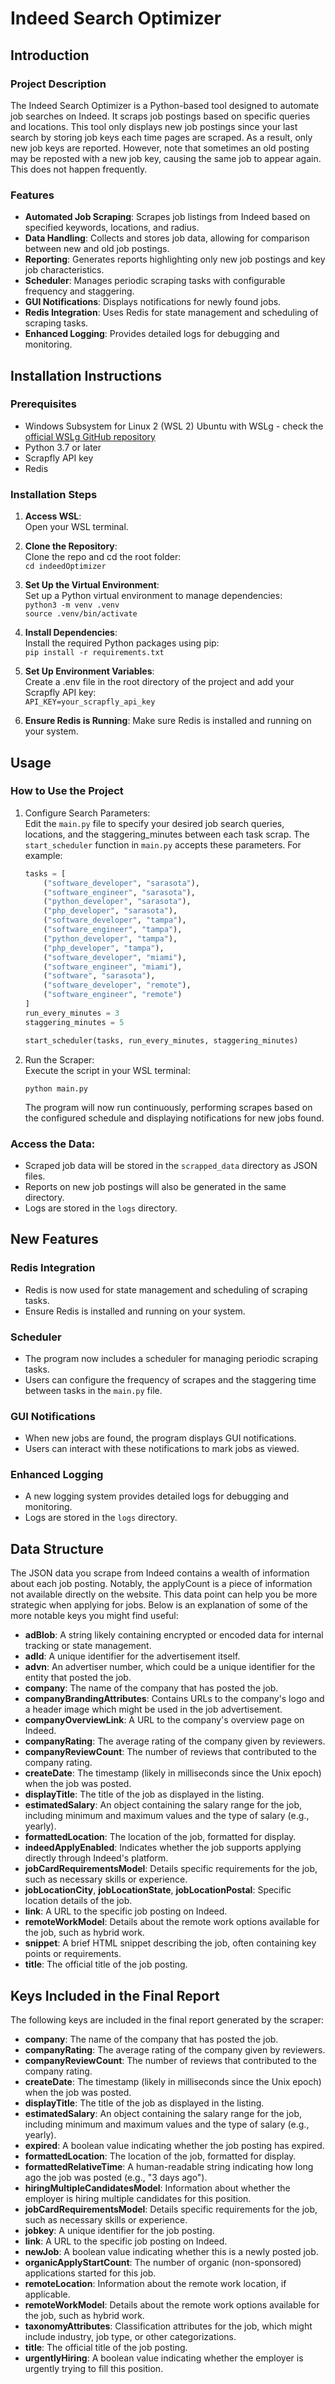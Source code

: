 # Indeed Search Optimizer

## Introduction

### Project Description
The Indeed Search Optimizer is a Python-based tool designed to automate job searches on Indeed. It scraps job postings based on specific queries and locations. This tool only displays new job postings since your last search by storing job keys each time pages are scraped. As a result, only new job keys are reported. However, note that sometimes an old posting may be reposted with a new job key, causing the same job to appear again. This does not happen frequently.

### Features
- **Automated Job Scraping**: Scrapes job listings from Indeed based on specified keywords, locations, and radius.
- **Data Handling**: Collects and stores job data, allowing for comparison between new and old job postings.
- **Reporting**: Generates reports highlighting only new job postings and key job characteristics.
- **Scheduler**: Manages periodic scraping tasks with configurable frequency and staggering.
- **GUI Notifications**: Displays notifications for newly found jobs.
- **Redis Integration**: Uses Redis for state management and scheduling of scraping tasks.
- **Enhanced Logging**: Provides detailed logs for debugging and monitoring.

## Installation Instructions

### Prerequisites
- Windows Subsystem for Linux 2 (WSL 2) Ubuntu with WSLg - check the [official WSLg GitHub repository](https://github.com/microsoft/wslg) 
- Python 3.7 or later
- Scrapfly API key
- Redis

### Installation Steps
1. **Access WSL**:    
   Open your WSL terminal.

2. **Clone the Repository**:  
   Clone the repo and cd the root folder:   
   `cd indeedOptimizer`

3. **Set Up the Virtual Environment**:  
    Set up a Python virtual environment to manage dependencies:  
    `python3 -m venv .venv`  
    `source .venv/bin/activate`

4. **Install Dependencies**:  
    Install the required Python packages using pip:  
    `pip install -r requirements.txt`

5. **Set Up Environment Variables**:  
    Create a .env file in the root directory of the project and add your Scrapfly API key:  
    `API_KEY=your_scrapfly_api_key`

6. **Ensure Redis is Running**:
    Make sure Redis is installed and running on your system.

## Usage
### How to Use the Project
1. Configure Search Parameters:  
   Edit the `main.py` file to specify your desired job search queries, locations, and the staggering_minutes between each task scrap. The `start_scheduler` function in `main.py` accepts these parameters. For example:

   ```python
   tasks = [
       ("software_developer", "sarasota"),
       ("software_engineer", "sarasota"),
       ("python_developer", "sarasota"),
       ("php_developer", "sarasota"),
       ("software_developer", "tampa"),
       ("software_engineer", "tampa"),
       ("python_developer", "tampa"),
       ("php_developer", "tampa"),
       ("software_developer", "miami"),
       ("software_engineer", "miami"),
       ("software", "sarasota"),
       ("software_developer", "remote"),
       ("software_engineer", "remote")
   ]
   run_every_minutes = 3
   staggering_minutes = 5

   start_scheduler(tasks, run_every_minutes, staggering_minutes)
   ```

2. Run the Scraper:  
   Execute the script in your WSL terminal:
   ```
   python main.py
   ```

   The program will now run continuously, performing scrapes based on the configured schedule and displaying notifications for new jobs found.

### Access the Data:
- Scraped job data will be stored in the `scrapped_data` directory as JSON files. 
- Reports on new job postings will also be generated in the same directory.
- Logs are stored in the `logs` directory.

## New Features

### Redis Integration
- Redis is now used for state management and scheduling of scraping tasks.
- Ensure Redis is installed and running on your system.

### Scheduler
- The program now includes a scheduler for managing periodic scraping tasks.
- Users can configure the frequency of scrapes and the staggering time between tasks in the `main.py` file.

### GUI Notifications
- When new jobs are found, the program displays GUI notifications.
- Users can interact with these notifications to mark jobs as viewed.

### Enhanced Logging
- A new logging system provides detailed logs for debugging and monitoring.
- Logs are stored in the `logs` directory.

## Data Structure
The JSON data you scrape from Indeed contains a wealth of information about each job posting. Notably, the applyCount is a piece of information not available directly on the website. This data point can help you be more strategic when applying for jobs. Below is an explanation of some of the more notable keys you might find useful:

- **adBlob**: A string likely containing encrypted or encoded data for internal tracking or state management.
- **adId**: A unique identifier for the advertisement itself.
- **advn**: An advertiser number, which could be a unique identifier for the entity that posted the job.
- **company**: The name of the company that has posted the job.
- **companyBrandingAttributes**: Contains URLs to the company's logo and a header image which might be used in the job advertisement.
- **companyOverviewLink**: A URL to the company's overview page on Indeed.
- **companyRating**: The average rating of the company given by reviewers.
- **companyReviewCount**: The number of reviews that contributed to the company rating.
- **createDate**: The timestamp (likely in milliseconds since the Unix epoch) when the job was posted.
- **displayTitle**: The title of the job as displayed in the listing.
- **estimatedSalary**: An object containing the salary range for the job, including minimum and maximum values and the type of salary (e.g., yearly).
- **formattedLocation**: The location of the job, formatted for display.
- **indeedApplyEnabled**: Indicates whether the job supports applying directly through Indeed's platform.
- **jobCardRequirementsModel**: Details specific requirements for the job, such as necessary skills or experience.
- **jobLocationCity**, **jobLocationState**, **jobLocationPostal**: Specific location details of the job.
- **link**: A URL to the specific job posting on Indeed.
- **remoteWorkModel**: Details about the remote work options available for the job, such as hybrid work.
- **snippet**: A brief HTML snippet describing the job, often containing key points or requirements.
- **title**: The official title of the job posting.

## Keys Included in the Final Report

The following keys are included in the final report generated by the scraper:

- **company**: The name of the company that has posted the job.
- **companyRating**: The average rating of the company given by reviewers.
- **companyReviewCount**: The number of reviews that contributed to the company rating.
- **createDate**: The timestamp (likely in milliseconds since the Unix epoch) when the job was posted.
- **displayTitle**: The title of the job as displayed in the listing.
- **estimatedSalary**: An object containing the salary range for the job, including minimum and maximum values and the type of salary (e.g., yearly).
- **expired**: A boolean value indicating whether the job posting has expired.
- **formattedLocation**: The location of the job, formatted for display.
- **formattedRelativeTime**: A human-readable string indicating how long ago the job was posted (e.g., "3 days ago").
- **hiringMultipleCandidatesModel**: Information about whether the employer is hiring multiple candidates for this position.
- **jobCardRequirementsModel**: Details specific requirements for the job, such as necessary skills or experience.
- **jobkey**: A unique identifier for the job posting.
- **link**: A URL to the specific job posting on Indeed.
- **newJob**: A boolean value indicating whether this is a newly posted job.
- **organicApplyStartCount**: The number of organic (non-sponsored) applications started for this job.
- **remoteLocation**: Information about the remote work location, if applicable.
- **remoteWorkModel**: Details about the remote work options available for the job, such as hybrid work.
- **taxonomyAttributes**: Classification attributes for the job, which might include industry, job type, or other categorizations.
- **title**: The official title of the job posting.
- **urgentlyHiring**: A boolean value indicating whether the employer is urgently trying to fill this position.